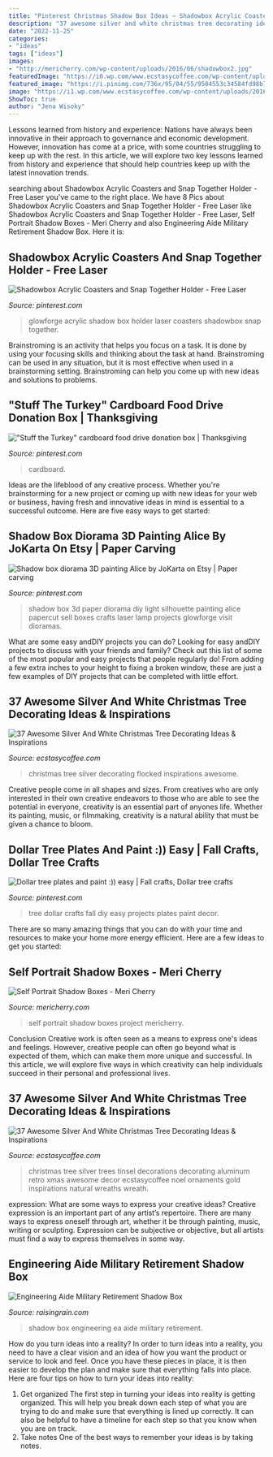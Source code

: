 ```yaml
---
title: "Pinterest Christmas Shadow Box Ideas ~ Shadowbox Acrylic Coasters And Snap Together Holder"
description: "37 awesome silver and white christmas tree decorating ideas &amp; inspirations"
date: "2022-11-25"
categories:
- "ideas"
tags: ["ideas"]
images:
- "http://mericherry.com/wp-content/uploads/2016/06/shadowbox2.jpg"
featuredImage: "https://i0.wp.com/www.ecstasycoffee.com/wp-content/uploads/2016/10/flocked-Christmas-tree.jpg"
featured_image: "https://i.pinimg.com/736x/95/04/55/9504553c34584fd98b7c6aee0d998484--d-painting-shadow-box.jpg"
image: "https://i1.wp.com/www.ecstasycoffee.com/wp-content/uploads/2016/10/Silver-Christmas-Tree.jpg"
ShowToc: true
author: "Jena Wisoky"
---
```



Lessons learned from history and experience:
Nations have always been innovative in their approach to governance and economic development. However, innovation has come at a price, with some countries struggling to keep up with the rest. In this article, we will explore two key lessons learned from history and experience that should help countries keep up with the latest innovation trends.

	

		
searching about Shadowbox Acrylic Coasters and Snap Together Holder - Free Laser you've came to the right place. We have 8 Pics about Shadowbox Acrylic Coasters and Snap Together Holder - Free Laser like Shadowbox Acrylic Coasters and Snap Together Holder - Free Laser, Self Portrait Shadow Boxes - Meri Cherry and also Engineering Aide Military Retirement Shadow Box. Here it is:
		
    
## Shadowbox Acrylic Coasters And Snap Together Holder - Free Laser

<img loading=lazy src="https://i.pinimg.com/736x/1b/3f/c7/1b3fc7c549b51276b15be33729432290.jpg" onerror="this.onerror=null;this.src='https://tse4.mm.bing.net/th?id=OIP.c78zF2V1BFfbfj1XKJKilQHaJ4&amp;pid=15.1';" alt="Shadowbox Acrylic Coasters and Snap Together Holder - Free Laser">

_Source: pinterest.com_

>glowforge acrylic shadow box holder laser coasters shadowbox snap together. 

	

Brainstroming is an activity that helps you focus on a task. It is done by using your focusing skills and thinking about the task at hand. Brainstroming can be used in any situation, but it is most effective when used in a brainstorming setting. Brainstroming can help you come up with new ideas and solutions to problems.

    
## &quot;Stuff The Turkey&quot; Cardboard Food Drive Donation Box | Thanksgiving

<img loading=lazy src="https://i.pinimg.com/736x/6c/54/50/6c5450e9cac949f50fce71e6434c5655.jpg" onerror="this.onerror=null;this.src='https://tse4.mm.bing.net/th?id=OIP.oCNJdeNCKz-SED4hnrPZYQHaMk&amp;pid=15.1';" alt="&quot;Stuff the Turkey&quot; cardboard food drive donation box | Thanksgiving">

_Source: pinterest.com_

>cardboard. 

	

Ideas are the lifeblood of any creative process. Whether you're brainstorming for a new project or coming up with new ideas for your web or business, having fresh and innovative ideas in mind is essential to a successful outcome. Here are five easy ways to get started: 

    
## Shadow Box Diorama 3D Painting Alice By JoKarta On Etsy | Paper Carving

<img loading=lazy src="https://i.pinimg.com/736x/95/04/55/9504553c34584fd98b7c6aee0d998484--d-painting-shadow-box.jpg" onerror="this.onerror=null;this.src='https://tse2.mm.bing.net/th?id=OIP.HDVLKZX70xrwlHp-pnaGfAHaJ3&amp;pid=15.1';" alt="Shadow box diorama 3D painting Alice by JoKarta on Etsy | Paper carving">

_Source: pinterest.com_

>shadow box 3d paper diorama diy light silhouette painting alice papercut sell boxes crafts laser lamp projects glowforge visit dioramas. 

	

What are some easy andDIY projects you can do?
Looking for easy andDIY projects to discuss with your friends and family? Check out this list of some of the most popular and easy projects that people regularly do! From adding a few extra inches to your height to fixing a broken window, these are just a few examples of DIY projects that can be completed with little effort.

    
## 37 Awesome Silver And White Christmas Tree Decorating Ideas &amp; Inspirations

<img loading=lazy src="https://i0.wp.com/www.ecstasycoffee.com/wp-content/uploads/2016/10/flocked-Christmas-tree.jpg" onerror="this.onerror=null;this.src='https://tse2.mm.bing.net/th?id=OIP.DHwu1GigWEL7AMGl8WMkHQAAAA&amp;pid=15.1';" alt="37 Awesome Silver And White Christmas Tree Decorating Ideas &amp; Inspirations">

_Source: ecstasycoffee.com_

>christmas tree silver decorating flocked inspirations awesome. 

	

Creative people come in all shapes and sizes. From creatives who are only interested in their own creative endeavors to those who are able to see the potential in everyone, creativity is an essential part of anyones life. Whether its painting, music, or filmmaking, creativity is a natural ability that must be given a chance to bloom.

    
## Dollar Tree Plates And Paint :)) Easy | Fall Crafts, Dollar Tree Crafts

<img loading=lazy src="https://i.pinimg.com/736x/9c/70/8a/9c708a069a1df715c874f5967c1562d9--fall-diy-tree-crafts.jpg" onerror="this.onerror=null;this.src='https://tse1.mm.bing.net/th?id=OIP.eNdyeNvKeM1vLVk6ccDPrQHaJ3&amp;pid=15.1';" alt="Dollar tree plates and paint :)) easy | Fall crafts, Dollar tree crafts">

_Source: pinterest.com_

>tree dollar crafts fall diy easy projects plates paint decor. 

	

There are so many amazing things that you can do with your time and resources to make your home more energy efficient. Here are a few ideas to get you started:

    
## Self Portrait Shadow Boxes - Meri Cherry

<img loading=lazy src="http://mericherry.com/wp-content/uploads/2016/06/shadowbox2.jpg" onerror="this.onerror=null;this.src='https://tse4.mm.bing.net/th?id=OIP.4zcE6jFpQzjsyGYWPbbPQAHaJ4&amp;pid=15.1';" alt="Self Portrait Shadow Boxes - Meri Cherry">

_Source: mericherry.com_

>self portrait shadow boxes project mericherry. 

	

Conclusion
Creative work is often seen as a means to express one's ideas and feelings. However, creative people can often go beyond what is expected of them, which can make them more unique and successful. In this article, we will explore five ways in which creativity can help individuals succeed in their personal and professional lives.

    
## 37 Awesome Silver And White Christmas Tree Decorating Ideas &amp; Inspirations

<img loading=lazy src="https://i1.wp.com/www.ecstasycoffee.com/wp-content/uploads/2016/10/Silver-Christmas-Tree.jpg" onerror="this.onerror=null;this.src='https://tse1.mm.bing.net/th?id=OIP.YqLDQ9xlTYlee5Hb0QrPJACdEs&amp;pid=15.1';" alt="37 Awesome Silver And White Christmas Tree Decorating Ideas &amp; Inspirations">

_Source: ecstasycoffee.com_

>christmas tree silver trees tinsel decorations decorating aluminum retro xmas awesome decor ecstasycoffee noel ornaments gold inspirations natural wreaths wreath. 

	

expression: What are some ways to express your creative ideas?
Creative expression is an important part of any artist’s repertoire. There are many ways to express oneself through art, whether it be through painting, music, writing or sculpting. Expression can be subjective or objective, but all artists must find a way to express themselves in some way.

    
## Engineering Aide Military Retirement Shadow Box

<img loading=lazy src="https://www.raisingrain.com/uploads/2/1/2/9/21291404/s276376470948382617_p97_i7_w555.jpeg" onerror="this.onerror=null;this.src='https://tse2.mm.bing.net/th?id=OIP.zVX_9Mbi3vw-5NF1ASYrOwHaMz&amp;pid=15.1';" alt="Engineering Aide Military Retirement Shadow Box">

_Source: raisingrain.com_

>shadow box engineering ea aide military retirement. 

	

How do you turn ideas into a reality?
In order to turn ideas into a reality, you need to have a clear vision and an idea of how you want the product or service to look and feel. Once you have these pieces in place, it is then easier to develop the plan and make sure that everything falls into place. Here are four tips on how to turn your ideas into reality:
1. Get organized
The first step in turning your ideas into reality is getting organized. This will help you break down each step of what you are trying to do and make sure that everything is lined up correctly. It can also be helpful to have a timeline for each step so that you know when you are on track.
2. Take notes
One of the best ways to remember your ideas is by taking notes.

